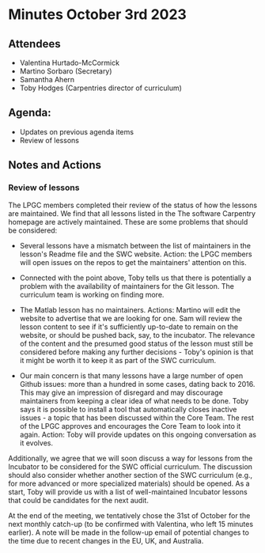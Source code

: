 # Minutes October 3rd 2023

## Attendees
- Valentina Hurtado-McCormick
- Martino Sorbaro (Secretary)
- Samantha Ahern
- Toby Hodges (Carpentries director of curriculum)

## Agenda:
- Updates on previous agenda items
- Review of lessons


## Notes and Actions
### Review of lessons
The LPGC members completed their review of the status of how the lessons are maintained. We find that all lessons listed in the
The software Carpentry homepage are actively maintained. These are some problems that should be considered:

- Several lessons have a mismatch between the list of maintainers in the lesson's Readme file and the SWC website.
Action: the LPGC members will open issues on the repos to get the maintainers' attention on this.

- Connected with the point above, Toby tells us that there is potentially a problem with the availability of maintainers for the Git lesson.
The curriculum team is working on finding more.

- The Matlab lesson has no maintainers. Actions: Martino will edit the website to advertise that we are looking for one.
Sam will review the lesson content to see if it's sufficiently up-to-date to remain on the website, or should be pushed back, say, to the incubator.
The relevance of the content and the presumed good status of the lesson must still be considered before making any further decisions - Toby's opinion is that it might be worth it to keep it as part of the SWC curriculum.

- Our main concern is that many lessons have a large number of open Github issues: more than a hundred in some cases, dating back to 2016.
This may give an impression of disregard and may discourage maintainers from keeping a clear idea of what needs to be done.
Toby says it is possible to install a tool that automatically closes inactive issues - a topic that has been discussed within the Core Team. The rest of the LPGC approves and encourages the  Core Team to look into it again.
Action: Toby will provide updates on this ongoing conversation as it evolves.

Additionally, we agree that we will soon discuss a way for lessons from the Incubator to be considered for the SWC official curriculum.
The discussion should also consider whether another section of the SWC curriculum (e.g., for more advanced or more specialized materials) should be opened.
As a start, Toby will provide us with a list of well-maintained Incubator lessons that could be candidates for the next audit.


At the end of the meeting, we tentatively chose the 31st of October for the next monthly catch-up (to be confirmed with Valentina, who left 15 minutes earlier). 
A note will be made in the follow-up email of potential changes to the time due to recent changes in the EU, UK, and Australia.
